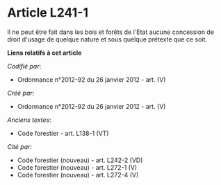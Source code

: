 # Article L241-1

Il ne peut être fait dans les bois et forêts de l'Etat aucune concession de droit d'usage de quelque nature et sous quelque
prétexte que ce soit.

**Liens relatifs à cet article**

_Codifié par_:

  - Ordonnance n°2012-92 du 26 janvier 2012 - art. (V)

_Créé par_:

  - Ordonnance n°2012-92 du 26 janvier 2012 - art. (V)

_Anciens textes_:

  - Code forestier - art. L138-1 (VT)

_Cité par_:

  - Code forestier (nouveau) - art. L242-2 (VD)
  - Code forestier (nouveau) - art. L272-1 (V)
  - Code forestier (nouveau) - art. L272-4 (V)
